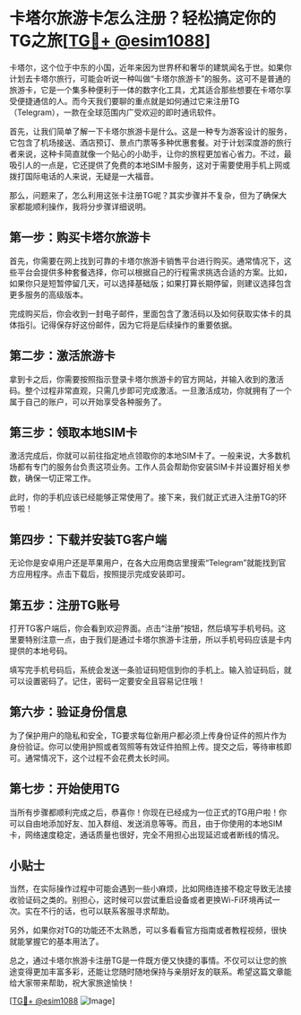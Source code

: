 # 卡塔尔旅游卡怎么注册？轻松搞定你的TG之旅[[TG💪+ @esim1088](https://t.me/s/esim1088)]

卡塔尔，这个位于中东的小国，近年来因为世界杯和奢华的建筑闻名于世。如果你计划去卡塔尔旅行，可能会听说一种叫做“卡塔尔旅游卡”的服务。这可不是普通的旅游卡，它是一个集多种便利于一体的数字化工具，尤其适合那些想要在卡塔尔享受便捷通信的人。而今天我们要聊的重点就是如何通过它来注册TG（Telegram），一款在全球范围内广受欢迎的即时通讯软件。

首先，让我们简单了解一下卡塔尔旅游卡是什么。这是一种专为游客设计的服务，它包含了机场接送、酒店预订、景点门票等多种优惠套餐。对于计划深度游的旅行者来说，这种卡简直就像一个贴心的小助手，让你的旅程更加省心省力。不过，最吸引人的一点是，它还提供了免费的本地SIM卡服务，这对于需要使用手机上网或拨打国际电话的人来说，无疑是一大福音。

那么，问题来了，怎么利用这张卡注册TG呢？其实步骤并不复杂，但为了确保大家都能顺利操作，我将分步骤详细说明。

## 第一步：购买卡塔尔旅游卡

首先，你需要在网上找到可靠的卡塔尔旅游卡销售平台进行购买。通常情况下，这些平台会提供多种套餐选择，你可以根据自己的行程需求挑选合适的方案。比如，如果你只是短暂停留几天，可以选择基础版；如果打算长期停留，则建议选择包含更多服务的高级版本。

完成购买后，你会收到一封电子邮件，里面包含了激活码以及如何获取实体卡的具体指引。记得保存好这份邮件，因为它将是后续操作的重要依据。

## 第二步：激活旅游卡

拿到卡之后，你需要按照指示登录卡塔尔旅游卡的官方网站，并输入收到的激活码。整个过程非常直观，只需几步即可完成激活。一旦激活成功，你就拥有了一个属于自己的账户，可以开始享受各种服务了。

## 第三步：领取本地SIM卡

激活完成后，你就可以前往指定地点领取你的本地SIM卡了。一般来说，大多数机场都有专门的服务台负责这项业务。工作人员会帮助你安装SIM卡并设置好相关参数，确保一切正常工作。

此时，你的手机应该已经能够正常使用了。接下来，我们就正式进入注册TG的环节啦！

## 第四步：下载并安装TG客户端

无论你是安卓用户还是苹果用户，在各大应用商店里搜索“Telegram”就能找到官方应用程序。点击下载后，按照提示完成安装即可。

## 第五步：注册TG账号

打开TG客户端后，你会看到欢迎界面。点击“注册”按钮，然后填写手机号码。这里要特别注意一点，由于我们是通过卡塔尔旅游卡注册，所以手机号码应该是卡内提供的本地号码。

填写完手机号码后，系统会发送一条验证码短信到你的手机上。输入验证码后，就可以设置密码了。记住，密码一定要安全且容易记住哦！

## 第六步：验证身份信息

为了保护用户的隐私和安全，TG要求每位新用户都必须上传身份证件的照片作为身份验证。你可以使用护照或者驾照等有效证件拍照上传。提交之后，等待审核即可。通常情况下，这个过程不会花费太长时间。

## 第七步：开始使用TG

当所有步骤都顺利完成之后，恭喜你！你现在已经成为一位正式的TG用户啦！你可以自由地添加好友、加入群组、发送消息等等。而且，由于你使用的本地SIM卡，网络速度稳定，通话质量也很好，完全不用担心出现延迟或者断线的情况。

## 小贴士

当然，在实际操作过程中可能会遇到一些小麻烦，比如网络连接不稳定导致无法接收验证码之类的。别担心，这时候可以尝试重启设备或者更换Wi-Fi环境再试一次。实在不行的话，也可以联系客服寻求帮助。

另外，如果你对TG的功能还不太熟悉，可以多看看官方指南或者教程视频，很快就能掌握它的基本用法了。

总之，通过卡塔尔旅游卡注册TG是一件既方便又快捷的事情。不仅可以让您的旅途变得更加丰富多彩，还能让您随时随地保持与亲朋好友的联系。希望这篇文章能给大家带来帮助，祝大家旅途愉快！

[[TG💪+ @esim1088](https://t.me/s/esim1088) ![Image](https://i.postimg.cc/4NQfJmqS/Snipaste-2025-05-13-00-14-12.png)]